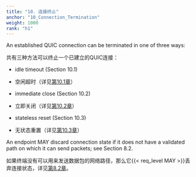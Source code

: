 ```yaml
---
title: "10. 连接终止"
anchor: "10_Connection_Termination"
weight: 1000
rank: "h1"
---
```


An established QUIC connection can be terminated in one of three ways:

共有三种方法可以终止一个已建立的QUIC连接：

* idle timeout (Section 10.1)

* 空闲超时（详见[第10.1章]()）

* immediate close (Section 10.2)

* 立即关闭（详见[第10.2章]()）

* stateless reset (Section 10.3)

* 无状态重置（详见[第10.3章]()）

An endpoint MAY discard connection state if it does not have a validated path on which it can send packets; see Section 8.2.

如果终端没有可以用来发送数据包的网络路径，那么它{{< req_level MAY >}}丢弃连接状态，详见[第8.2章]()。
